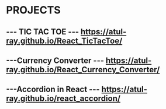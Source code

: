 # PROJECTS

## --- TIC TAC TOE ---   https://atul-ray.github.io/React_TicTacToe/

## ---Currency Converter ---   https://atul-ray.github.io/React_Currency_Converter/

## ---Accordion in React --- https://atul-ray.github.io/react_accordion/
